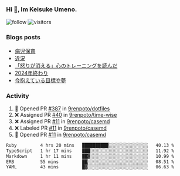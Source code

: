 ### Hi 👋, Im Keisuke Umeno.

<!--
**9renpoto/9renpoto** is a ✨ _special_ ✨ repository because its `README.md` (this file) appears on your GitHub profile.

Here are some ideas to get you started:

- 🔭 I’m currently working on ...
- 🌱 I’m currently learning ...
- 👯 I’m looking to collaborate on ...
- 🤔 I’m looking for help with ...
- 💬 Ask me about ...
- 📫 How to reach me: ...
- 😄 Pronouns: ...
- ⚡ Fun fact: ...
-->

![follow](https://img.shields.io/github/followers/9renpoto?label=Follow&style=social)
![visitors](https://komarev.com/ghpvc/?username=9renpoto&label=Profile%20views&color=0e75b6&style=flat)

### Blogs posts

<!-- BLOG-POST-LIST:START -->
- [病児保育](https://9renpoto.win/entry/2025/09/25/childcare_for_sick_children)
- [近況](https://9renpoto.win/entry/2025/04/05/current_status)
- [「怒りが消える」心のトレーニングを読んだ](https://9renpoto.win/entry/2025/02/01/anger-management)
- [2024年終わり](https://9renpoto.win/entry/2024/12/31/2024-end)
- [今抱えている目標や夢](https://9renpoto.win/entry/2024/12/02/objective)
<!-- BLOG-POST-LIST:END -->

### Activity

<!--START_SECTION:activity-->
1. 💪 Opened PR [#387](undefined) in [9renpoto/dotfiles](https://github.com/9renpoto/dotfiles)
2. ❌ Assigned PR [#40](undefined) in [9renpoto/time-wise](https://github.com/9renpoto/time-wise)
3. ❌ Assigned PR [#11](undefined) in [9renpoto/casemd](https://github.com/9renpoto/casemd)
4. ❌ Labeled PR [#11](undefined) in [9renpoto/casemd](https://github.com/9renpoto/casemd)
5. 💪 Opened PR [#11](undefined) in [9renpoto/casemd](https://github.com/9renpoto/casemd)
<!--END_SECTION:activity-->

<!--START_SECTION:waka-->

```txt
Ruby         4 hrs 20 mins   ██████████░░░░░░░░░░░░░░░   40.13 %
TypeScript   1 hr 17 mins    ███░░░░░░░░░░░░░░░░░░░░░░   11.92 %
Markdown     1 hr 11 mins    ██▓░░░░░░░░░░░░░░░░░░░░░░   10.99 %
ERB          55 mins         ██░░░░░░░░░░░░░░░░░░░░░░░   08.51 %
YAML         43 mins         █▓░░░░░░░░░░░░░░░░░░░░░░░   06.63 %
```

<!--END_SECTION:waka-->

